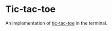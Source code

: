 # Tic-tac-toe

An implementation of [tic-tac-toe](http://en.wikipedia.org/wiki/Tic-tac-toe) in the terminal.
